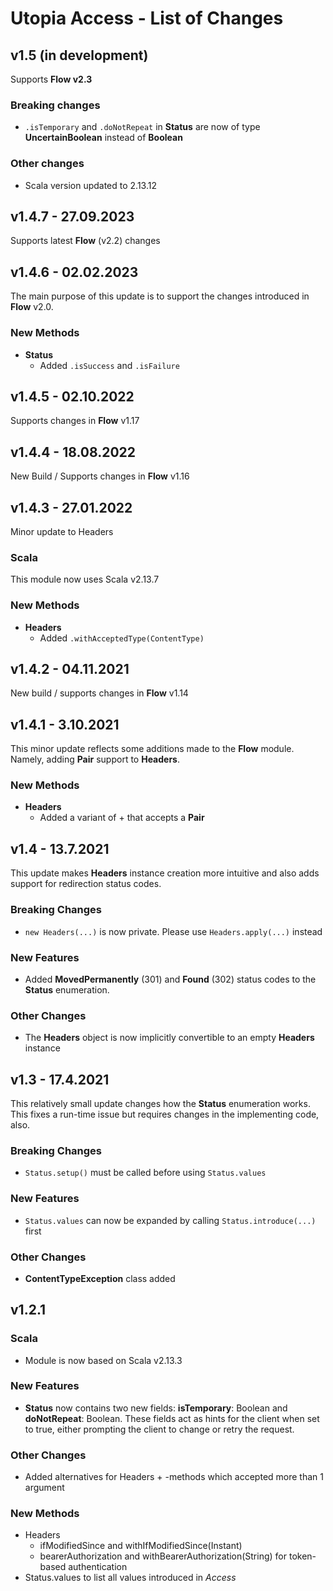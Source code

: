 # Utopia Access - List of Changes

## v1.5 (in development)
Supports **Flow v2.3**
### Breaking changes
- `.isTemporary` and `.doNotRepeat` in **Status** are now of type **UncertainBoolean** instead of **Boolean**
### Other changes
- Scala version updated to 2.13.12

## v1.4.7 - 27.09.2023
Supports latest **Flow** (v2.2) changes

## v1.4.6 - 02.02.2023
The main purpose of this update is to support the changes introduced in **Flow** v2.0.
### New Methods
- **Status**
  - Added `.isSuccess` and `.isFailure`

## v1.4.5 - 02.10.2022
Supports changes in **Flow** v1.17

## v1.4.4 - 18.08.2022
New Build / Supports changes in **Flow** v1.16

## v1.4.3 - 27.01.2022
Minor update to Headers
### Scala
This module now uses Scala v2.13.7
### New Methods
- **Headers**
  - Added `.withAcceptedType(ContentType)`

## v1.4.2 - 04.11.2021
New build / supports changes in **Flow** v1.14

## v1.4.1 - 3.10.2021
This minor update reflects some additions made to the **Flow** module. Namely, adding **Pair** support to **Headers**.
### New Methods
- **Headers**
  - Added a variant of + that accepts a **Pair**

## v1.4 - 13.7.2021
This update makes **Headers** instance creation more intuitive and also adds support for redirection status codes. 
### Breaking Changes
- `new Headers(...)` is now private. Please use `Headers.apply(...)` instead
### New Features
- Added **MovedPermanently** (301) and **Found** (302) status codes to the **Status** enumeration.
### Other Changes
- The **Headers** object is now implicitly convertible to an empty **Headers** instance

## v1.3 - 17.4.2021
This relatively small update changes how the **Status** enumeration works. 
This fixes a run-time issue but requires changes in the implementing code, also.
### Breaking Changes
- `Status.setup()` must be called before using `Status.values`
### New Features
- `Status.values` can now be expanded by calling `Status.introduce(...)` first
### Other Changes
- **ContentTypeException** class added

## v1.2.1
### Scala
- Module is now based on Scala v2.13.3
### New Features
- **Status** now contains two new fields: **isTemporary**: Boolean and 
**doNotRepeat**: Boolean. These fields act as hints for the client when set to true, 
either prompting the client to change or retry the request.
### Other Changes
- Added alternatives for Headers + -methods which accepted more than 1 argument
### New Methods
- Headers
    - ifModifiedSince and withIfModifiedSince(Instant)
    - bearerAuthorization and withBearerAuthorization(String) for token-based authentication
- Status.values to list all values introduced in *Access*

